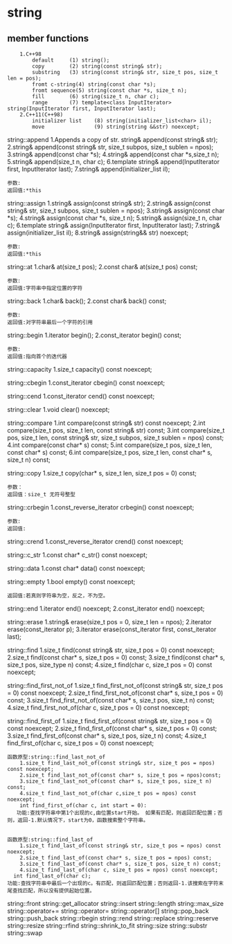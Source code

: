 # string
## member functions
		1.C++98
			default		(1) string();
			copy		(2)	string(const string& str);
			substring	(3)	string(const string& str, size_t pos, size_t len = pos);
			fromt c-string(4) string(const char *s);
			fromt sequence(5) string(const char *s, size_t n);
			fill		(6)	string(size_t n, char c);
			range		(7)	template<class InputIterator> string(InputIterator first, InputIterator last);
		2.C++11(C++98)
			initializer list	(8)	string(initializer_list<char> il);
			move				(9) string(string &&str) noexcept;
string::append
	1.Appends a copy of str.
		string& append(const string& str);
	2.string& append(const string& str, size_t subpos, size_t sublen = npos);
	3.string& append(const char *s);
	4.string& append(const char *s,size_t n);
	5.string& append(size_t n, char c);
	6.template<class InputIterator>
		string& append(InputIterator first, InputIterator last);
	7.string& append(initializer_list<char> il);

	参数:
	返回值:*this


string::assign
	1.string& assign(const string& str);
	2.string& assign(const string& str, size_t subpos, size_t sublen = npos);
	3.string& assign(const char *s);
	4.string& assign(const char *s, size_t n);
	5.string& assign(size_t n, char c);
	6.template<class InputIterator>
		string& assign(InputIterator first, InputIterator last);
	7.string& assign(initializer_list<char> il);
	8.string& assign(string&& str) noexcept;


	参数:
	返回值:*this

string::at
	1.char& at(size_t pos);
	2.const char& at(size_t pos) const;
	
	参数:
	返回值:字符串中指定位置的字符


string::back
	1.char& back();
	2.const char& back() const;

	参数:
	返回值:对字符串最后一个字符的引用

string::begin
	1.iterator begin();
	2.const_iterator begin() const;


	参数:
	返回值:指向首个的迭代器


string::capacity
	1.size_t capacity() const noexcept;

string::cbegin
	1.const_iterator cbegin() const noexcept;

string::cend
	1.const_iterator cend() const noexcept;

string::clear
	1.void clear() noexcept;


string::compare
	1.int compare(const string& str) const noexcept;
	2.int compare(size_t pos, size_t len, const string& str) const;
	3.int compare(size_t pos, size_t len, const string& str, size_t subpos, size_t sublen = npos) const;
	4.int compare(const char* s) const;
	5.int compare(size_t pos, size_t len, const char* s) const;
	6.int compare(size_t pos, size_t len, const char* s, size_t n) const;

string::copy
	1.size_t copy(char* s, size_t len, size_t pos = 0) const;

	参数：
	返回值：size_t 无符号整型

string::crbegin
	1.const_reverse_iterator crbegin() const noexcept;

	参数:
	返回值:


string::crend
	1.const_reverse_iterator crend() const noexcept;


string::c_str
	1.const char* c_str() const noexcept;



string::data
	1.const char* data() const noexcept;

string::empty
	1.bool empty() const noexcept;

	返回值:若真则字符串为空，反之，不为空。

string::end
	1.iterator end() noexcept;
	2.const_iterator end() noexcept;

string::erase
	1.string& erase(size_t pos = 0, size_t len = npos);
	2.iterator erase(const_iterator p);
	3.iterator erase(const_iterator first, const_iterator last);

string::find
	1.size_t find(const string& str, size_t pos = 0) const noexcept;
	2.size_t find(const char* s, size_t pos = 0) const;
	3.size_t find(const char* s, size_t pos, size_type n) const;
	4.size_t find(char c, size_t pos = 0) const noexcept;


string::find_first_not_of
	1.size_t find_first_not_of(const string& str, size_t pos = 0) const noexcept;
	2.size_t find_first_not_of(const char* s, size_t pos = 0) const;
	3.size_t find_first_not_of(const char* s, size_t pos, size_t n) const;
	4.size_t find_first_not_of(char c, size_t pos = 0) const noexcept;


string::find_first_of
	1.size_t find_first_of(const string& str, size_t pos = 0) const noexcept;
	2.size_t find_first_of(const char* s, size_t pos = 0) const;
	3.size_t find_first_of(const char* s, size_t pos, size_t n) const;
	4.size_t find_first_of(char c, size_t pos = 0) const noexcept;

	函数原型:string::find_last_not_of
		1.size_t find_last_not_of(const string& str, size_t pos = npos) const noexcept;
		2.size_t find_last_not_of(const char* s, size_t pos = npos)const;
		3.size_t find_last_not_of(const char* s, size_t pos, size_t n) const;
		4.size_t find_last_not_of(char c,size_t pos = npos) const noexcept;
 		int find_first_of(char c, int start = 0):
       功能:查找字符串中第1个出现的c,由位置start开始。 如果有匹配，则返回匹配位置；否则，返回-1.默认情况下，start为0，函数搜索整个字符串。


	函数原型:string::find_last_of
		1.size_t find_last_of(const string& str, size_t pos = npos) const noexcept;
		2.size_t find_last_of(const char* s, size_t pos = npos) const;
		3.size_t find_last_of(const char* s, size_t pos, size_t n) const;
		4.size_t find_last_of(char c, size_t pos = npos) const noexcept;
	  int find_last_of(char c);
 	功能:查找字符串中最后一个出现的c。有匹配，则返回匹配位置；否则返回-1.该搜索在字符末尾查找匹配，所以没有提供起始位置。
	



string::front
string::get_allocator
string::insert
string::length
string::max_size
string::operator+=
string::operator=
string::operator[]
string::pop_back
string::push_back
string::rbegin
string::rend
string::replace
string::reserve
string::resize
string::rfind
string::shrink_to_fit
string::size
string::substr
string::swap



